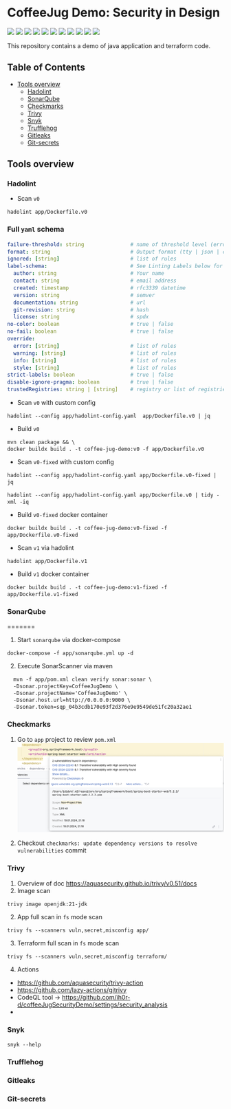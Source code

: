 # CoffeeJug Demo: Security in Design

![](https://img.shields.io/badge/Language-Java-informational?style=flat&logo=java&logoColor=white&color=2bbc8a)
![](https://img.shields.io/badge/Tools-Terraform-informational?style=flat&logo=java&logoColor=white&color=2bbc8a)
![](https://img.shields.io/badge/Tools-Maven-informational?style=flat&logo=apache-maven&logoColor=white&color=2bbc8a)
![](https://img.shields.io/badge/Tools-Hadolint-informational?style=flat&logo=hadolint&logoColor=white&color=2bbc8a)
![](https://img.shields.io/badge/Tools-Checkmarx-informational?style=flat&logo=checkmarx&logoColor=white&color=2bbc8a)
![](https://img.shields.io/badge/Tools-SonarQube-informational?style=flat&logo=sonarqube&logoColor=white&color=2bbc8a)
![](https://img.shields.io/badge/Tools-Trivy-informational?style=flat&logo=trivy&logoColor=white&color=2bbc8a)
![](https://img.shields.io/badge/Tools-Snyk-informational?style=flat&logo=snyk&logoColor=white&color=2bbc8a)
![](https://img.shields.io/badge/Tools-TruffleHog-informational?style=flat&logo=trufflehog&logoColor=white&color=2bbc8a)
![](https://img.shields.io/badge/Tools-Gitleaks-informational?style=flat&logo=gitleaks&logoColor=white&color=2bbc8a)
![](https://img.shields.io/badge/Tools-Git--secrets-informational?style=flat&logo=git&logoColor=white&color=2bbc8a)


This repository contains a demo of java application and terraform code.

## Table of Contents

- [Tools overview](#application)
  - [Hadolint](#hadolint)
  - [SonarQube](#sonarqube)
  - [Checkmarks](#checkmarks)
  - [Trivy](#trivy)
  - [Snyk](#snyk)
  - [Trufflehog](#trufflehog)
  - [Gitleaks](#gitleaks)
  - [Git-secrets](#git-secrets)


## Tools overview

### Hadolint

* Scan `v0`
```shell
hadolint app/Dockerfile.v0
```

### Full `yaml` schema
```yaml
failure-threshold: string               # name of threshold level (error | warning | info | style | ignore | none)
format: string                          # Output format (tty | json | checkstyle | codeclimate | gitlab_codeclimate | gnu | codacy)
ignored: [string]                       # list of rules
label-schema:                           # See Linting Labels below for specific label-schema details
  author: string                        # Your name
  contact: string                       # email address
  created: timestamp                    # rfc3339 datetime
  version: string                       # semver
  documentation: string                 # url
  git-revision: string                  # hash
  license: string                       # spdx
no-color: boolean                       # true | false
no-fail: boolean                        # true | false
override:
  error: [string]                       # list of rules
  warning: [string]                     # list of rules
  info: [string]                        # list of rules
  style: [string]                       # list of rules
strict-labels: boolean                  # true | false
disable-ignore-pragma: boolean          # true | false
trustedRegistries: string | [string]    # registry or list of registries
```

* Scan `v0` with custom config
```shell
hadolint --config app/hadolint-config.yaml  app/Dockerfile.v0 | jq
```

* Build `v0`
```shell
mvn clean package && \
docker buildx build . -t coffee-jug-demo:v0 -f app/Dockerfile.v0 
```

* Scan `v0-fixed` with custom config
```shell
hadolint --config app/hadolint-config.yaml app/Dockerfile.v0-fixed | jq
```
```shell
hadolint --config app/hadolint-config.yaml app/Dockerfile.v0 | tidy -xml -iq
```

* Build `v0-fixed` docker container
```shell
docker buildx build . -t coffee-jug-demo:v0-fixed -f app/Dockerfile.v0-fixed
```

* Scan `v1` via hadolint
```shell
hadolint app/Dockerfile.v1
```

* Build `v1` docker container
```shell
docker buildx build . -t coffee-jug-demo:v1-fixed -f app/Dockerfile.v1-fixed
```

### SonarQube
=======

1. Start `sonarqube` via docker-compose
```shell
docker-compose -f app/sonarqube.yml up -d
```

2. Execute SonarScanner via maven
```shell
  mvn -f app/pom.xml clean verify sonar:sonar \
  -Dsonar.projectKey=CoffeeJugDemo \
  -Dsonar.projectName='CoffeeJugDemo' \
  -Dsonar.host.url=http://0.0.0.0:9000 \
  -Dsonar.token=sqp_04b3cdb170e93f2d376e9e9549de51fc20a32ae1
```

### Checkmarks

1. Go to `app` project to review `pom.xml`
   ![alt text](images/checkmarks-info.png)

2. Checkout `checkmarks: update dependency versions to resolve vulnerabilities` commit


### Trivy
1. Overview of doc https://aquasecurity.github.io/trivy/v0.51/docs
2. Image scan
```shell
trivy image openjdk:21-jdk
```

2. App full scan in `fs` mode scan
```shell
trivy fs --scanners vuln,secret,misconfig app/
```

3. Terraform full scan in `fs` mode scan
```shell
trivy fs --scanners vuln,secret,misconfig terraform/
```

4. Actions
* https://github.com/aquasecurity/trivy-action
* https://github.com/lazy-actions/gitrivy
* CodeQL tool -> https://github.com/ih0r-d/coffeeJugSecurityDemo/settings/security_analysis
* 

### Snyk
```shell
snyk --help
```

### Trufflehog

[//]: # (todo: need to add something)

### Gitleaks

[//]: # (todo: need to add something)

### Git-secrets

[//]: # (todo: need to add something)
